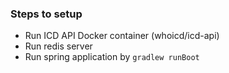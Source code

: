 ### Steps to setup

- Run ICD API Docker container (whoicd/icd-api)
- Run redis server
- Run spring application by `gradlew runBoot`